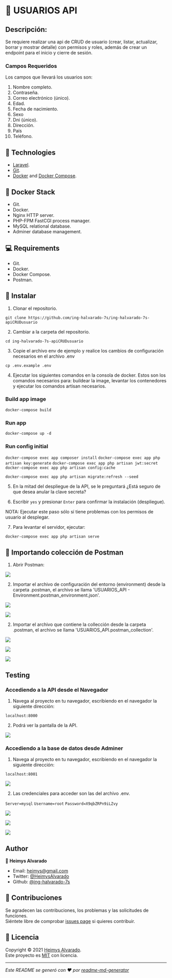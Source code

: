 # 📌 USUARIOS API

## Descripción: 

Se requiere realizar una api de CRUD de usuario (crear, listar, actualizar, borrar y mostrar detalle) con permisos y roles, además de crear un endpoint para el inicio y cierre de sesión.

### Campos Requeridos 

Los campos que llevará los usuarios son:
1. Nombre completo.
2. Contraseña.
3. Correo electrónico (único).
4. Edad.
5. Fecha de nacimiento.
6. Sexo
7. Dni (único).
8. Dirección.
9. País
10. Teléfono.

## 🔨 Technologies

- [Laravel](https://laravel.com/docs/8.x).
- [Git](https://git-scm.com).
- [Docker](https://www.docker.com) and [Docker Compose](https://docs.docker.com/compose/).

## 🔨 Docker Stack

* Git.
* Docker.
* Nginx HTTP server.
* PHP-FPM FastCGI process manager.
* MySQL relational database.
* Adminer database management.

## 💻 Requirements

* Git.
* Docker.
* Docker Compose.
* Postman.

## 🚀 Instalar

1. Clonar el repositorio.

`git clone https://github.com/ing-halvarado-7s/ing-halvarado-7s-apiCRUDusuario`

2. Cambiar a la carpeta del repositorio.

`cd ing-halvarado-7s-apiCRUDusuario`

3. Copie el archivo env de ejemplo y realice los cambios de configuración necesarios en el archivo .env

`cp .env.example .env`

4. Ejecutar los siguientes comandos en la consola de docker. Estos son los comandos necesarios para: buildear la image, levantar los contenedores y ejecutar los comandos artisan necesarios. 

### Build app image
`docker-compose build`

### Run app 
`docker-compose up -d`

### Run config initial
`docker-compose exec app composer install`
`docker-compose exec app php artisan key:generate`
`docker-compose exec app php artisan jwt:secret`
`docker-compose exec app php artisan config:cache`

`docker-compose exec app php artisan migrate:refresh --seed`

5. En la mitad del despliegue de la API, se le preguntará ¿Está seguro de que desea anular la clave secreta? 

6. Escribir `yes` y presionar `Enter` para confirmar la instalación (despliegue). 

NOTA: Ejecutar este paso sólo sí tiene problemas con los permisos de usuario al desplegar.

7. Para levantar el servidor, ejecutar:

`docker-compose exec app php artisan serve`

## 🚀 Importando colección de Postman

1. Abrir Postman:

![](public/assets/img/abrir_postman.png)

2. Importar el archivo de configuración del entorno (environment) desde la carpeta .postman,
el archivo se llama 'USUARIOS_API - Environment.postman_environment.json'.

![](public/assets/img/importar_postman_environment.png)

![](public/assets/img/importar_postman_environment_exitoso.png)

2. Importar el archivo que contiene la collección desde la carpeta .postman,
el archivo se llama 'USUARIOS_API.postman_collection'.

![](public/assets/img/importar_postman_coleccion.png)

![](public/assets/img/importar_postman_coleccion_proceso.png)

![](public/assets/img/importar_postman_coleccion_exitoso.png)

## Testing

### Accediendo a la API desde el Navegador

1. Navega al proyecto en tu navegador, escribiendo en el navegador la siguiente dirección: 

`localhost:8000`

2. Podrá ver la pantalla de la API.

![](public/assets/img/laravel_app_navegador.png)

### Accediendo a la base de datos desde Adminer

1. Navega al proyecto en tu navegador, escribiendo en el navegador la siguiente dirección: 

`localhost:8001`

![](public/assets/img/adminer_app_abrir.png)

2. Las credenciales para acceder son las del archivo .env.

`Server=mysql`
`Username=root`
`Password=X9qbZRPn9iLZvy`

![](public/assets/img/adminer_app_credenciales.png)

![](public/assets/img/adminer_app_dbs.png)

![](public/assets/img/adminer_app_db_usuarios.png)



## Author

👤 **Heimys Alvarado**

<!-- TODO: Corregir el correo * -->

- Email: [heimys@gmail.com](mailto:heimys@gmail.com)
- Twitter: [@HeimysAlvarado](https://twitter.com/HeimysAlvarado)
- Github: [@ing-halvarado-7s](https://github.com/ing-halvarado-7s)

## 🤝 Contribuciones

Se agradecen las contribuciones, los problemas y las solicitudes de funciones.<br />
Siéntete libre de comprobar [issues page](https://github.com/ing-halvarado-7s/ing-halvarado-7s-apiCRUDusuario/issues) si quieres contribuir.<br />

## 📝 Licencia

Copyright © 2021 [Heimys Alvarado](https://github.com/ing-halvarado-7s).<br />
Este proyecto es [MIT](https://github.com/kefranabg/readme-md-generator/blob/master/LICENSE) con licencia.

---

_Este README se generó con ❤️ por [readme-md-generator](https://github.com/kefranabg/readme-md-generator)_